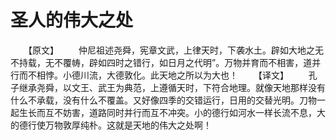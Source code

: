 # 圣人的伟大之处
　　【原文】 
　　仲尼祖述尧舜，宪章文武，上律天时，下袭水土。辟如大地之无不持载，无不覆帱，辟如四时之错行，如日月之代明”。万物并育而不相害，道并行而不相悖。小德川流，大德敦化。此天地之所以为大也！ 
　　【译文】 
　　孔子继承尧舜，以文王、武王为典范，上遵循天时，下符合地理。就像天地那样没有什么不承载，没有什么不覆盖。又好像四季的交错运行，日用的交替光明。刀物一起生长而互不妨害，道路同时并行而互不冲突。小的德行如河水一样长流不息，大的德行使万物敦厚纯朴。这就是天地的伟大之处啊！
 